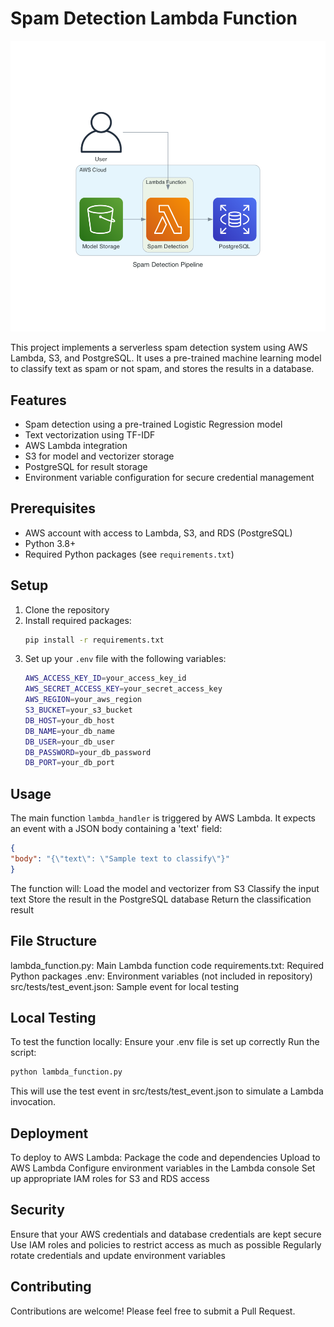 # Spam Detection Lambda Function

![Spam Detection](spam_detection_pipeline.png)

This project implements a serverless spam detection system using AWS Lambda, S3, and PostgreSQL. It uses a pre-trained machine learning model to classify text as spam or not spam, and stores the results in a database.

## Features

- Spam detection using a pre-trained Logistic Regression model
- Text vectorization using TF-IDF
- AWS Lambda integration
- S3 for model and vectorizer storage
- PostgreSQL for result storage
- Environment variable configuration for secure credential management

## Prerequisites

- AWS account with access to Lambda, S3, and RDS (PostgreSQL)
- Python 3.8+
- Required Python packages (see `requirements.txt`)

## Setup

1. Clone the repository
2. Install required packages:
    ```bash
    pip install -r requirements.txt
    ```
3. Set up your `.env` file with the following variables:
    ```bash
    AWS_ACCESS_KEY_ID=your_access_key_id
    AWS_SECRET_ACCESS_KEY=your_secret_access_key
    AWS_REGION=your_aws_region
    S3_BUCKET=your_s3_bucket
    DB_HOST=your_db_host
    DB_NAME=your_db_name
    DB_USER=your_db_user
    DB_PASSWORD=your_db_password
    DB_PORT=your_db_port
    ```

## Usage

The main function `lambda_handler` is triggered by AWS Lambda. It expects an event with a JSON body containing a 'text' field:

```json
{
"body": "{\"text\": \"Sample text to classify\"}"
}
```

The function will:
Load the model and vectorizer from S3
Classify the input text
Store the result in the PostgreSQL database
Return the classification result
## File Structure
lambda_function.py: Main Lambda function code
requirements.txt: Required Python packages
.env: Environment variables (not included in repository)
src/tests/test_event.json: Sample event for local testing
## Local Testing
To test the function locally:
Ensure your .env file is set up correctly
Run the script:
```bash
python lambda_function.py
```

This will use the test event in src/tests/test_event.json to simulate a Lambda invocation.
## Deployment
To deploy to AWS Lambda:
Package the code and dependencies
Upload to AWS Lambda
Configure environment variables in the Lambda console
Set up appropriate IAM roles for S3 and RDS access
## Security
Ensure that your AWS credentials and database credentials are kept secure
Use IAM roles and policies to restrict access as much as possible
Regularly rotate credentials and update environment variables
## Contributing
Contributions are welcome! Please feel free to submit a Pull Request.
